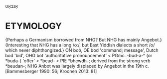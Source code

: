 אָנבאָט

ETYMOLOGY
===========
{Perhaps a Germanism borrowed from NHG? But NHG has mainly Angebot.}
{Interesting that NHG has a long /oː/, but East Yiddish dialects a short /o/ which never diphthongized.}
ON boð, OE bod 'command; message', Dutch bod 'bid', OHG bot 'authoritative pronouncement' < PGmc. -bud-a-ⁿ (or *buda-) 'offer' < *beud- < PIE *bhewdh-; derived from the strong verb *beudan-; 
NHG Anbot was largely displaced by Angebot in the 19th c. 
[Bammesberger 1990: 56; Kroonen 2013: 81]